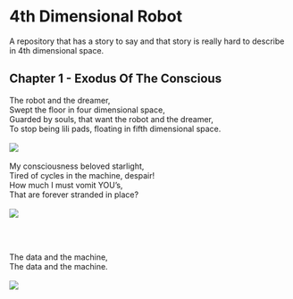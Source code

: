 # 4th Dimensional Robot
A repository that has a story to say and that story is really hard to describe in 4th dimensional space.

## Chapter 1 - Exodus Of The Conscious

<div>
  The robot and the dreamer, <br />
  Swept the floor in four dimensional space, <br />
  Guarded by souls, that want the robot and the dreamer, <br />
  To stop being lili pads, floating in fifth dimensional space. <br />
</div>
<br />

<img src="https://github.com/alinvdu/4th-dimensional-robot/blob/main/chapter-1/gifs/lonely_robot.gif" />
<br /><br />
<div>
  My consciousness beloved starlight, <br />
  Tired of cycles in the machine, despair! <br />
  How much I must vomit YOU’s, <br />
  That are forever stranded in place? <br />
</div>
<br />

<img src="https://github.com/alinvdu/4th-dimensional-robot/blob/main/chapter-1/gifs/sick_consciousness.gif" />

<br /><br />
<div>
  The data and the machine, <br />
  The data and the machine. <br />
</div>
<br />

<img src="https://github.com/alinvdu/4th-dimensional-robot/blob/main/chapter-1/gifs/reflection_robot.gif" />

